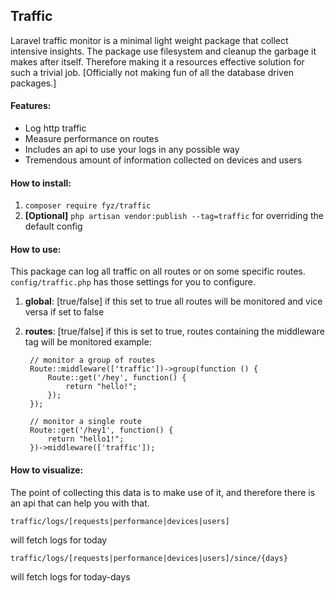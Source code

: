 Traffic
-
Laravel traffic monitor is a minimal light weight package that collect intensive insights. The 
package use filesystem and cleanup the garbage it makes after itself. Therefore making it a resources effective solution
for such a trivial job. [Officially not making fun of all the database driven packages.]  

#### Features:
- Log http traffic
- Measure performance on routes
- Includes an api to use your logs in any possible way
- Tremendous amount of information collected on devices and users


#### How to install:
1.  `composer require fyz/traffic`
2. **[Optional]** `php artisan vendor:publish --tag=traffic` for overriding the default config

#### How to use:
This package can log all traffic on all routes or on some specific routes. `config/traffic.php` has those settings for you to configure. 
1. **global**: [true/false] if this set to true all routes will be monitored and vice versa if set to false
2. **routes**: [true/false] if this is set to true, routes containing the middleware tag will be monitored
example:

        // monitor a group of routes
        Route::middleware(['traffic'])->group(function () {
            Route::get('/hey', function() {
                return "hello!";
            });
        });
        
        // monitor a single route
        Route::get('/hey1', function() {
            return "hello1!";
        })->middleware(['traffic']);

#### How to visualize:
The point of collecting this data is to make use of it, and therefore there is an api that can help you with that.

    traffic/logs/[requests|performance|devices|users]

will fetch logs for today

    traffic/logs/[requests|performance|devices|users]/since/{days}

will fetch logs for today-days
